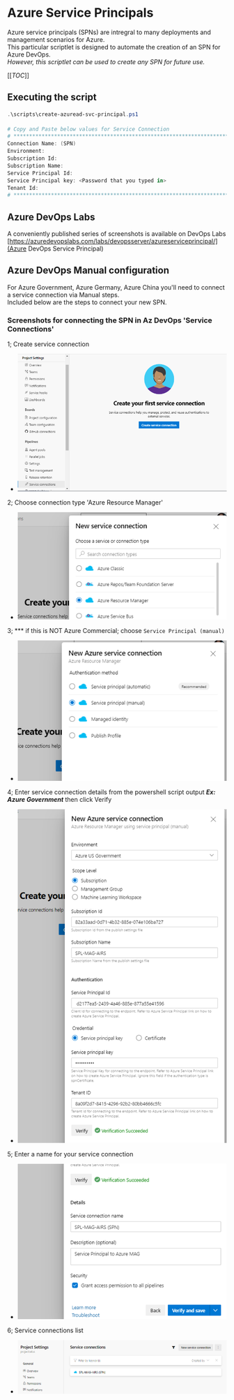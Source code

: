 # Azure Service Principals

Azure service principals (SPNs) are intregral to many deployments and management scenarios for Azure.  
This particular scriptlet is designed to automate the creation of an SPN for Azure DevOps.  
*However, this scriptlet can be used to create any SPN for future use.*

[[_TOC_]]


## Executing the script

```powershell
.\scripts\create-azuread-svc-principal.ps1

# Copy and Paste below values for Service Connection
# ***************************************************************************
Connection Name: (SPN)
Environment:
Subscription Id:
Subscription Name:
Service Principal Id:
Service Principal key: <Password that you typed in>
Tenant Id:
# ***************************************************************************
```

## Azure DevOps Labs

A conveniently published series of screenshots is available on DevOps Labs
[https://azuredevopslabs.com/labs/devopsserver/azureserviceprincipal/](Azure DevOps Service Principal)

## Azure DevOps Manual configuration

For Azure Government, Azure Germany, Azure China you'll need to connect a service connection via Manual steps.  
Included below are the steps to connect your new SPN.

### Screenshots for connecting the SPN in Az DevOps 'Service Connections'

1; Create service connection

- ![Step 01](./docs/spn04.png)

2; Choose connection type 'Azure Resource Manager'

- ![Step 02](./docs/spn05.png)

3; \*\*\* if this is NOT Azure Commercial; choose `Service Principal (manual)`

- ![Step 03](./docs/spn06.png)

4; Enter service connection details from the powershell script output **_Ex: Azure Government_** then click Verify

- ![Step 04](./docs/spn07.png)

5; Enter a name for your service connection

- ![Step 05](./docs/spn08.png)

6; Service connections list

- ![Step 06](./docs/spn09.png)